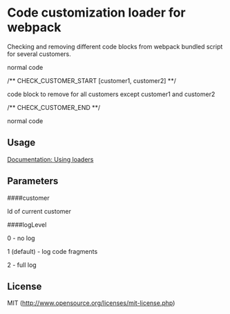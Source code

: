 # Code customization loader for webpack

Checking and removing different code blocks from webpack bundled script for several customers.   


normal code

/** CHECK_CUSTOMER_START [customer1, customer2] **/

code block to remove for all customers except customer1 and customer2

/** CHECK_CUSTOMER_END **/

normal code


## Usage

[Documentation: Using loaders](http://webpack.github.io/docs/using-loaders.html)

## Parameters 

####customer 

Id of current customer

####logLevel 

0 - no log

1 (default) - log code fragments

2 - full log

## License

MIT (http://www.opensource.org/licenses/mit-license.php)
